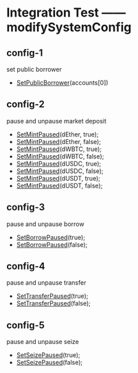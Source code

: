 # Integration Test —— modifySystemConfig

## config-1

set public borrower

- [SetPublicBorrower](./test-function.md#SetPublicBorrower)(accounts[0])

## config-2

pause and unpause market deposit

- [SetMintPaused](./test-function.md#SetMintPaused)(dEther, true);
- [SetMintPaused](./test-function.md#SetMintPaused)(dEther, false);
- [SetMintPaused](./test-function.md#SetMintPaused)(dWBTC, true);
- [SetMintPaused](./test-function.md#SetMintPaused)(dWBTC, false);
- [SetMintPaused](./test-function.md#SetMintPaused)(dUSDC, true);
- [SetMintPaused](./test-function.md#SetMintPaused)(dUSDC, false);
- [SetMintPaused](./test-function.md#SetMintPaused)(dUSDT, true);
- [SetMintPaused](./test-function.md#SetMintPaused)(dUSDT, false);

## config-3

pause and unpause borrow

- [SetBorrowPaused](./test-function.md#SetBorrowPaused)(true);
- [SetBorrowPaused](./test-function.md#SetBorrowPaused)(false);

## config-4

pause and unpause transfer

- [SetTransferPaused](./test-function.md#SetTransferPaused)(true);
- [SetTransferPaused](./test-function.md#SetTransferPaused)(false);

## config-5

pause and unpause seize

- [SetSeizePaused](./test-function.md#SetSeizePaused)(true);
- [SetSeizePaused](./test-function.md#SetSeizePaused)(false);